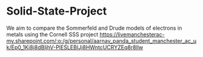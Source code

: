 # Solid-State-Project

We aim to compare the Sommerfeld and Drude models of electrons in metals using the Cornell SSS project
https://livemanchesterac-my.sharepoint.com/:o:/g/personal/aarnav_panda_student_manchester_ac_uk/Ep0_1Ki8j8dBljhV-PlESLEBIJj8HWntcUCRYZEq8r8llw
